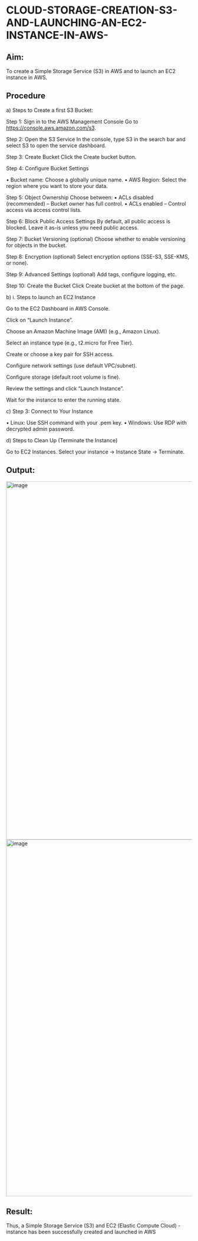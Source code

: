 # CLOUD-STORAGE-CREATION-S3-AND-LAUNCHING-AN-EC2-INSTANCE-IN-AWS-
## Aim:
To create a Simple Storage Service (S3) in AWS and to launch an EC2 instance in AWS.

## Procedure
a) Steps to Create a first S3 Bucket:

Step 1: Sign in to the AWS Management Console Go to https://console.aws.amazon.com/s3.

Step 2: Open the S3 Service In the console, type S3 in the search bar and select S3 to open the service dashboard.

Step 3: Create Bucket Click the Create bucket button.

Step 4: Configure Bucket Settings

• Bucket name: Choose a globally unique name. • AWS Region: Select the region where you want to store your data.

Step 5: Object Ownership Choose between: ▪ ACLs disabled (recommended) – Bucket owner has full control. ▪ ACLs enabled – Control access via access control lists.

Step 6: Block Public Access Settings By default, all public access is blocked. Leave it as-is unless you need public access.

Step 7: Bucket Versioning (optional) Choose whether to enable versioning for objects in the bucket.

Step 8: Encryption (optional) Select encryption options (SSE-S3, SSE-KMS, or none).

Step 9: Advanced Settings (optional) Add tags, configure logging, etc.

Step 10: Create the Bucket Click Create bucket at the bottom of the page.

b) i. Steps to launch an EC2 Instance

Go to the EC2 Dashboard in AWS Console.

Click on “Launch Instance”.

Choose an Amazon Machine Image (AMI) (e.g., Amazon Linux).

Select an instance type (e.g., t2.micro for Free Tier).

Create or choose a key pair for SSH access.

Configure network settings (use default VPC/subnet).

Configure storage (default root volume is fine).

Review the settings and click “Launch Instance”.

Wait for the instance to enter the running state.

c) Step 3: Connect to Your Instance

• Linux: Use SSH command with your .pem key. • Windows: Use RDP with decrypted admin password.

d) Steps to Clean Up (Terminate the Instance)

Go to EC2 Instances. Select your instance → Instance State → Terminate.

## Output:

<img width="1889" height="973" alt="image" src="https://github.com/user-attachments/assets/8160ac6e-43d2-4af6-9068-09441032ea65" />

<img width="1919" height="969" alt="image" src="https://github.com/user-attachments/assets/1fdc1d1c-c899-4ac0-9323-77c8043f35af" />

## Result:
Thus, a Simple Storage Service (S3) and EC2 (Elastic Compute Cloud) - instance has been successfully created and launched in AWS
